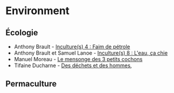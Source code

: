 # Environment

## Écologie

- <i class="fa fa-film"></i> 
  Anthony Brault - [Inculture(s) 4 : Faim de pétrole](https://www.youtube.com/watch?v=SpDAoOUkfo8)
- <i class="fa fa-film"></i> 
  Anthony Brault et Samuel Lanoe - [Inculture(s) 8 : L'eau, ça chie](https://www.youtube.com/watch?v=hijW2y13RZg)
- <i class="fa fa-film"></i> 
  Manuel Moreau - [Le mensonge des 3 petits cochons](https://www.youtube.com/watch?v=Pys8hh7BTBg)
- <i class="fa fa-film"></i> 
  Tifaine Ducharne - [Des déchets et des hommes](https://www.youtube.com/watch?v=928ogcIBHhE), 

## Permaculture
